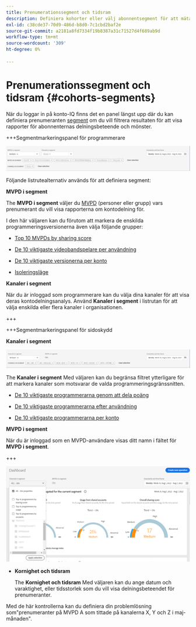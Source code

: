 ```yaml
---
title: Prenumerationssegment och tidsram
description: Definiera kohorter eller välj abonnentsegment för att mäta möjligheterna och mönstren för kontodelning för era kanaltittare så att de kan använda grafiska verktyg och rapporter i konto-IQ.
exl-id: c38cde37-70d9-486d-b8d0-7c1cbd2baf2e
source-git-commit: a2181a8fd7334f19b8387a31c71527d4f689ab9d
workflow-type: tm+mt
source-wordcount: '309'
ht-degree: 0%

---
```


# Prenumerationssegment och tidsram {#cohorts-segments}

När du loggar in på konto-IQ finns det en panel längst upp där du kan definiera prenumeranten [segment](/help/AccountIQ/product-concepts.md#segment-segmet-def) om du vill filtrera resultaten för att visa rapporter för abonnenternas delningsbeteende och mönster.



<!--![](assets/segment-timeframe-panel.png)-->

+++Segmentmarkeringspanel för programmerare

![](assets/segment-panel-programmer.png)

<!--![](assets/filter-panel.png)-->

Följande listrutealternativ används för att definiera segment:

**MVPD i segment**

The **MVPD i segment** väljer du [MVPD](/help/AccountIQ/product-concepts.md#mvpd-def) (personer eller grupp) vars prenumerant du vill visa rapporterna om kontodelning för.

I den här väljaren kan du förutom att markera de enskilda programmeringsversionerna även välja följande grupper:
* [Top 10 MVPDs by sharing score](/help/AccountIQ/product-concepts.md#top-mvpds-def)

* [De 10 viktigaste videobandspelare per användning](/help/AccountIQ/product-concepts.md#top-mvpds-def)

* [De 10 viktigaste versionerna per konto](/help/AccountIQ/product-concepts.md#top-mvpds-def)

* [Isoleringsläge](/help/AccountIQ/isolation-mode.md)

**Kanaler i segment**

När du är inloggad som programmerare kan du välja dina kanaler för att visa deras kontodelningsanalys. Använd **Kanaler i segment** i listrutan för att välja enskilda eller flera kanaler i organisationen.

+++

+++Segmentmarkeringspanel för sidoskydd

**Kanaler i segment**

![](assets/segment-panel-mvpd.png)

The **Kanaler i segment** Med väljaren kan du begränsa filtret ytterligare för att markera kanaler som motsvarar de valda programmeringsgränssnitten.

* [De 10 viktigaste programmerarna genom att dela poäng](/help/AccountIQ/product-concepts.md#top-mvpds-def)

* [De 10 viktigaste programmerarna efter användning](/help/AccountIQ/product-concepts.md#top-mvpds-def)

* [De 10 viktigaste programmerarna per konto](/help/AccountIQ/product-concepts.md#top-mvpds-def)

**MVPD i segment**

När du är inloggad som en MVPD-användare visas ditt namn i fältet för **MVPD i segment**.

+++




<!--For example, you can define your segment as the "subscribers of the MVPD A that watched the channels X, Y, and Z".-->

![](assets/segment-programmer-persona.png)

* **Kornighet och tidsram**

   The **Kornighet och tidsram** Med väljaren kan du ange datum och varaktighet, eller tidsstorlek som du vill visa delningsbeteendet för prenumeranter.

Med de här kontrollerna kan du definiera din problemlösning som&quot;prenumeranter på MVPD A som tittade på kanalerna X, Y och Z i maj-månaden&quot;.

